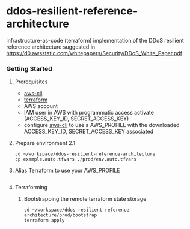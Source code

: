 # ddos-resilient-reference-architecture
infrastructure-as-code (terraform) implementation of the  DDoS resilient reference architecture suggested in https://d0.awsstatic.com/whitepapers/Security/DDoS_White_Paper.pdf



### Getting Started


1. Prerequisites
    * [aws-cli](https://aws.amazon.com/cli/) 
    * [terraform](https://www.terraform.io/)
    * AWS account
    * IAM user in AWS with programmatic access activate (ACCESS_KEY_ID, SECRET_ACCESS_KEY)
    * configure [aws-cli](https://aws.amazon.com/cli/) to use a AWS_PROFILE with the downloaded ACCESS_KEY_ID, SECRET_ACCESS_KEY associated 
2. Prepare environment
    2.1
    ```shell script
    cd ~/workspace/ddos-resilient-reference-architecture
    cp example.auto.tfvars ./prod/env.auto.tfvars
    ```
3. Alias Terraform to use your AWS_PROFILE
    ```shell script
    
    ``` 

4. Terraforming
    
    1. Bootstrapping the remote terraform state storage
        ```shell script
        cd ~/workspace/ddos-resilient-reference-architecture/prod/bootstrap
        terraform apply
        ```  
        
    